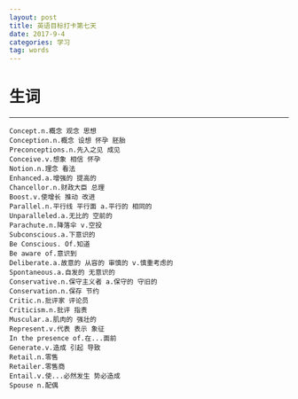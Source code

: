 ```yaml
---
layout: post
title: 英语目标打卡第七天
date: 2017-9-4
categories: 学习
tag: words
---
```

# 生词

-----------------------------
    Concept.n.概念 观念 思想
    Conception.n.概念 设想 怀孕 胚胎
    Preconceptions.n.先入之见 成见
    Conceive.v.想象 相信 怀孕
    Notion.n.理念 看法
    Enhanced.a.增强的 提高的
    Chancellor.n.财政大臣 总理
    Boost.v.使增长 推动 改进
    Parallel.n.平行线 平行面 a.平行的 相同的
    Unparalleled.a.无比的 空前的
    Parachute.n.降落伞 v.空投
    Subconscious.a.下意识的
    Be Conscious. Of.知道
    Be aware of.意识到
    Deliberate.a.故意的 从容的 审慎的 v.慎重考虑的
    Spontaneous.a.自发的 无意识的
    Conservative.n.保守主义者 a.保守的 守旧的
    Conservation.n.保存 节约
    Critic.n.批评家 评论员
    Criticism.n.批评 指责
    Muscular.a.肌肉的 强壮的
    Represent.v.代表 表示 象征
    In the presence of.在...面前
    Generate.v.造成 引起 导致
    Retail.n.零售
    Retailer.零售商
    Entail.v.使...必然发生 势必造成
    Spouse n.配偶
